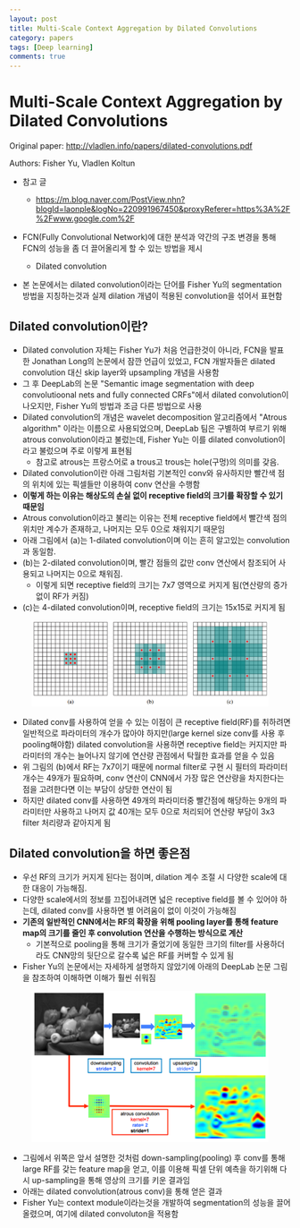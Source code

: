 ```yaml
---
layout: post
title: Multi-Scale Context Aggregation by Dilated Convolutions
category: papers
tags: [Deep learning]
comments: true
---
```


# Multi-Scale Context Aggregation by Dilated Convolutions

Original paper: http://vladlen.info/papers/dilated-convolutions.pdf

Authors: Fisher Yu, Vladlen Koltun

- 참고 글
  - https://m.blog.naver.com/PostView.nhn?blogId=laonple&logNo=220991967450&proxyReferer=https%3A%2F%2Fwww.google.com%2F

- FCN(Fully Convolutional Network)에 대한 분석과 약간의 구조 변경을 통해 FCN의 성능을 좀 더 끌어올리게 할 수 있는 방법을 제시
  - Dilated convolution
- 본 논문에서는 dilated convolution이라는 단어를 Fisher Yu의 segmentation 방법을 지칭하는것과 실제 dilation 개념이 적용된 convolution을 섞어서 표현함

## Dilated convolution이란?
- Dilated convolution 자체는 Fisher Yu가 처음 언급한것이 아니라, FCN을 발표한 Jonathan Long의 논문에서 잠깐 언급이 있었고, FCN 개발자들은 dilated convolution 대신 skip layer와 upsampling 개념을 사용함
- 그 후 DeepLab의 논문 "Semantic image segmentation with deep convolutioonal nets and fully connected CRFs"에서 dilated convolution이 나오지만, Fisher Yu의 방법과 조금 다른 방법으로 사용
- Dilated convolution의 개념은 wavelet decomposition 알고리즘에서 "Atrous algorithm" 이라는 이름으로 사용되었으며, DeepLab 팀은 구별하여 부르기 위해 atrous convolution이라고 불렀는데, Fisher Yu는 이를 dilated convolution이라고 불렀으며 주로 이렇게 표현됨
  - 참고로 atrous는 프랑스어로 a trous고 trous는 hole(구멍)의 의미를 갖음.
- Dilated convolution이란 아래 그림처럼 기본적인 conv와 유사하지만 빨간색 점의 위치에 있는 픽셀들만 이용하여 conv 연산을 수행함
- __이렇게 하는 이유는 해상도의 손실 없이 receptive field의 크기를 확장할 수 있기 때문임__
- Atrous convolution이라고 불리는 이유는 전체 receptive field에서 빨간색 점의 위치만 계수가 존재하고, 나머지는 모두 0으로 채워지기 때문임
- 아래 그림에서 (a)는 1-dilated convolution이며 이는 흔히 알고있는 convolution과 동일함.
- (b)는 2-dilated convolution이며, 빨간 점들의 값만 conv 연산에서 참조되어 사용되고 나머지는 0으로 채워짐.
  - 이렇게 되면 receptive field의 크기는 7x7 영역으로 커지게 됨(연산량의 증가 없이 RF가 커짐)
- (c)는 4-dilated convolution이며, receptive field의 크기는 15x15로 커지게 됨

<center>
<figure>
<img src="/assets/post_img/papers/2019-07-09-dilated_conv/fig1.PNG" alt="views">
<figcaption></figcaption>
</figure>
</center>

- Dilated conv를 사용하여 얻을 수 있는 이점이 큰 receptive field(RF)를 취하려면 일반적으로 파라미터의 개수가 많아야 하지만(large kernel size conv를 사용 후 pooling해야함) dilated convolution을 사용하면 receptive field는 커지지만 파라미터의 개수는 늘어나지 않기에 연산량 관점에서 탁월한 효과를 얻을 수 있음
- 위 그림의 (b)에서 RF는 7x7이기 때문에 normal filter로 구현 시 필터의 파라미터 개수는 49개가 필요하며, conv 연산이 CNN에서 가장 많은 연산량을 차지한다는점을 고려한다면 이는 부담이 상당한 연산이 됨
- 하지만 dilated conv를 사용하면 49개의 파라미터중 빨간점에 해당하는 9개의 파라미터만 사용하고 나머지 값 40개는 모두 0으로 처리되어 연산량 부담이 3x3 filter 처리량과 같아지게 됨

## Dilated convolution을 하면 좋은점
- 우선 RF의 크기가 커지게 된다는 점이며, dilation 계수 조절 시 다양한 scale에 대한 대응이 가능해짐.
- 다양한 scale에서의 정보를 끄집어내려면 넓은 receptive field를 볼 수 있어야 하는데, dilated conv를 사용하면 별 어려움이 없이 이것이 가능해짐
- __기존의 일반적인 CNN에서는 RF의 확장을 위해 pooling layer를 통해 feature map의 크기를 줄인 후 convolution 연산을 수행하는 방식으로 계산__
  - 기본적으로 pooling을 통해 크기가 줄었기에 동일한 크기의 filter를 사용하더라도 CNN망의 뒷단으로 갈수록 넓은 RF를 커버할 수 있게 됨
- Fisher Yu의 논문에서는 자세하게 설명하지 않았기에 아래의 DeepLab 논문 그림을 참조하여 이해하면 이해가 훨씬 쉬워짐

<center>
<figure>
<img src="/assets/post_img/papers/2019-07-09-dilated_conv/fig2.PNG" alt="views">
<figcaption></figcaption>
</figure>
</center>

- 그림에서 위쪽은 앞서 설명한 것처럼 down-sampling(pooling) 후 conv를 통해 large RF를 갖는 feature map을 얻고, 이를 이용해 픽셀 단위 예측을 하기위해 다시 up-sampling을 통해 영상의 크기를 키운 결과임
- 아래는 dilated convolution(atrous conv)을 통해 얻은 결과
- Fisher Yu는 context module이라는것을 개발하여 segmentation의 성능을 끌어 올렸으며, 여기에 dilated convoluton을 적용함




